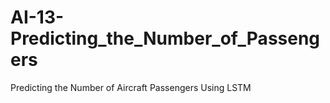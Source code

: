 # AI-13-Predicting_the_Number_of_Passengers
Predicting the Number of Aircraft Passengers Using LSTM
